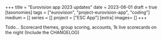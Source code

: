 +++
title = "Eurovision app 2023 updates"
date = 2023-06-01
draft =  true
[taxonomies]
tags = ["eurovision", "project-eurovision-app", "coding"]
medium = []
series = []
project = ["ESC App"]
[extra]
images= []
+++

Todo...
Scorecard themes, group scoring, accounts, 1k live scorecards on the night (Include the CHANGELOG)
